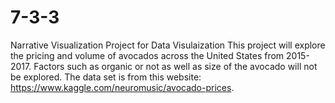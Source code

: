# 7-3-3
Narrative Visualization Project for Data Visulaization
This project will explore the pricing and volume of avocados across the United States from 2015-2017. Factors such as organic or not as well as size of the avocado will not be explored. The data set is from this website: https://www.kaggle.com/neuromusic/avocado-prices.
